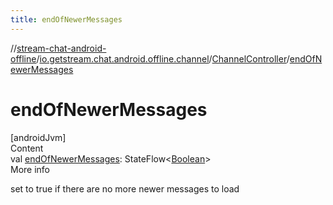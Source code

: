 ```yaml
---
title: endOfNewerMessages
---
```

//[stream-chat-android-offline](../../../index.md)/[io.getstream.chat.android.offline.channel](../index.md)/[ChannelController](index.md)/[endOfNewerMessages](endOfNewerMessages.md)



# endOfNewerMessages  
[androidJvm]  
Content  
val [endOfNewerMessages](endOfNewerMessages.md): StateFlow&lt;[Boolean](https://kotlinlang.org/api/latest/jvm/stdlib/kotlin/-boolean/index.html)&gt;  
More info  


set to true if there are no more newer messages to load

  



